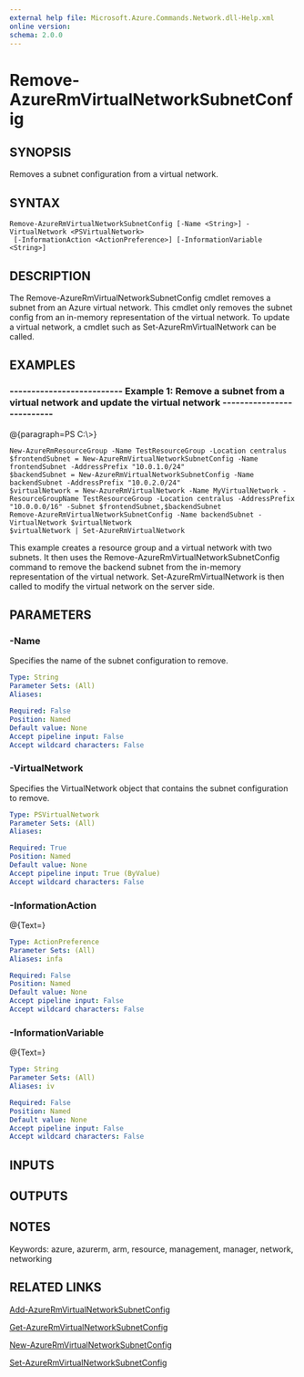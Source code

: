 ```yaml
---
external help file: Microsoft.Azure.Commands.Network.dll-Help.xml
online version: 
schema: 2.0.0
---
```


# Remove-AzureRmVirtualNetworkSubnetConfig

## SYNOPSIS
Removes a subnet configuration from a virtual network.

## SYNTAX

```
Remove-AzureRmVirtualNetworkSubnetConfig [-Name <String>] -VirtualNetwork <PSVirtualNetwork>
 [-InformationAction <ActionPreference>] [-InformationVariable <String>]
```

## DESCRIPTION
The Remove-AzureRmVirtualNetworkSubnetConfig cmdlet removes a subnet from an Azure virtual network.
This cmdlet only removes the subnet config from an in-memory representation of the virtual network.
To update a virtual network, a cmdlet such as Set-AzureRmVirtualNetwork can be called.

## EXAMPLES

### --------------------------  Example 1: Remove a subnet from a virtual network and update the virtual network  --------------------------
@{paragraph=PS C:\\\>}

```
New-AzureRmResourceGroup -Name TestResourceGroup -Location centralus
$frontendSubnet = New-AzureRmVirtualNetworkSubnetConfig -Name frontendSubnet -AddressPrefix "10.0.1.0/24"
$backendSubnet = New-AzureRmVirtualNetworkSubnetConfig -Name backendSubnet -AddressPrefix "10.0.2.0/24"
$virtualNetwork = New-AzureRmVirtualNetwork -Name MyVirtualNetwork -ResourceGroupName TestResourceGroup -Location centralus -AddressPrefix "10.0.0.0/16" -Subnet $frontendSubnet,$backendSubnet
Remove-AzureRmVirtualNetworkSubnetConfig -Name backendSubnet -VirtualNetwork $virtualNetwork
$virtualNetwork | Set-AzureRmVirtualNetwork
```

This example creates a resource group and a virtual network with two subnets.
It then uses the Remove-AzureRmVirtualNetworkSubnetConfig command to remove the backend subnet from the in-memory representation of the virtual network.
Set-AzureRmVirtualNetwork is then called to modify the virtual network on the server side.

## PARAMETERS

### -Name
Specifies the name of the subnet configuration to remove.

```yaml
Type: String
Parameter Sets: (All)
Aliases: 

Required: False
Position: Named
Default value: None
Accept pipeline input: False
Accept wildcard characters: False
```

### -VirtualNetwork
Specifies the VirtualNetwork object that contains the subnet configuration to remove.

```yaml
Type: PSVirtualNetwork
Parameter Sets: (All)
Aliases: 

Required: True
Position: Named
Default value: None
Accept pipeline input: True (ByValue)
Accept wildcard characters: False
```

### -InformationAction
@{Text=}

```yaml
Type: ActionPreference
Parameter Sets: (All)
Aliases: infa

Required: False
Position: Named
Default value: None
Accept pipeline input: False
Accept wildcard characters: False
```

### -InformationVariable
@{Text=}

```yaml
Type: String
Parameter Sets: (All)
Aliases: iv

Required: False
Position: Named
Default value: None
Accept pipeline input: False
Accept wildcard characters: False
```

## INPUTS

## OUTPUTS

## NOTES
Keywords: azure, azurerm, arm, resource, management, manager, network, networking

## RELATED LINKS

[Add-AzureRmVirtualNetworkSubnetConfig]()

[Get-AzureRmVirtualNetworkSubnetConfig]()

[New-AzureRmVirtualNetworkSubnetConfig]()

[Set-AzureRmVirtualNetworkSubnetConfig]()

